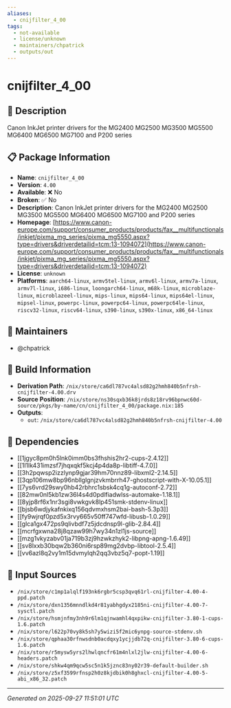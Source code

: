 ```yaml
---
aliases:
  - cnijfilter_4_00
tags:
  - not-available
  - license/unknown
  - maintainers/chpatrick
  - outputs/out
---
```


# cnijfilter_4_00

## 📝 Description

Canon InkJet printer drivers for the MG2400 MG2500 MG3500 MG5500 MG6400 MG6500 MG7100 and P200 series

## 📋 Package Information

- **Name**: `cnijfilter_4_00`
- **Version**: `4.00`
- **Available**: ❌ No
- **Broken**: ✅ No
- **Description**: Canon InkJet printer drivers for the MG2400 MG2500 MG3500 MG5500 MG6400 MG6500 MG7100 and P200 series
- **Homepage**: [https://www.canon-europe.com/support/consumer_products/products/fax__multifunctionals/inkjet/pixma_mg_series/pixma_mg5550.aspx?type=drivers&driverdetailid=tcm:13-1094072](https://www.canon-europe.com/support/consumer_products/products/fax__multifunctionals/inkjet/pixma_mg_series/pixma_mg5550.aspx?type=drivers&driverdetailid=tcm:13-1094072)
- **License**: `unknown`
- **Platforms**: `aarch64-linux`, `armv5tel-linux`, `armv6l-linux`, `armv7a-linux`, `armv7l-linux`, `i686-linux`, `loongarch64-linux`, `m68k-linux`, `microblaze-linux`, `microblazeel-linux`, `mips-linux`, `mips64-linux`, `mips64el-linux`, `mipsel-linux`, `powerpc-linux`, `powerpc64-linux`, `powerpc64le-linux`, `riscv32-linux`, `riscv64-linux`, `s390-linux`, `s390x-linux`, `x86_64-linux`
## 👥 Maintainers

- @chpatrick


## 🔧 Build Information

- **Derivation Path**: `/nix/store/ca6dl787vc4alsd82g2hmh840b5nfrsh-cnijfilter-4.00.drv`
- **Source Position**: `/nix/store/ns30sqxb36k8jrds8z18rv96bpnwc60d-source/pkgs/by-name/cn/cnijfilter_4_00/package.nix:185`
- **Outputs**:
  - `out`:  `/nix/store/ca6dl787vc4alsd82g2hmh840b5nfrsh-cnijfilter-4.00`

## 🔗 Dependencies

- [[1jgyc8pm0h5lnk0imm0bs3fhshis2hr2-cups-2.4.12]]
- [[1l1lk431imzsf7jhqxqkf5kcj4p4da8p-libtiff-4.7.0]]
- [[3h2pqwsp2izzlynp9gjar39hm70nnz89-libxml2-2.14.5]]
- [[3qp106mw8bp96nbllglgnjzvkmbrrh47-ghostscript-with-X-10.05.1]]
- [[7ys6vrd29swy0hb42rbhrc1sbsk4cq1g-autoconf-2.72]]
- [[82mw0nl5kb1zw36l4s4d0pdlfiadwlss-automake-1.18.1]]
- [[8yjp8rf6x1nr3sgi8vwkgvk8lp451smk-stdenv-linux]]
- [[bjsb6wdjykafnkixq156qdvmxhsm2bai-bash-5.3p3]]
- [[fy9wjrqf0pzd5x3rvy665v50ff747wfd-libusb-1.0.29]]
- [[glca1gx472ps9qlivbdf7z5jdcdnsp9l-glib-2.84.4]]
- [[mcrfgxwna28j8qzaw99h7wy34n1zl1js-source]]
- [[mzg1vkyzabv01ja719b3zj9hzwkzhyk2-libpng-apng-1.6.49]]
- [[sv8lxxb30bqw2b360ni6rsp89mg2dvbp-libtool-2.5.4]]
- [[vv6azl8q2vy1m15dvmylqh2qq3vbz5q7-popt-1.19]]

## 📁 Input Sources

- `/nix/store/c1mp1alqlf193nk6rgbr5csp3qvq61rl-cnijfilter-4.00-4-ppd.patch`
- `/nix/store/dxn1356mnndlkd4r81yabhgdyx2185ni-cnijfilter-4.00-7-sysctl.patch`
- `/nix/store/hsmjnfmy3nh9r6lm1qjnwamhl4qxpikw-cnijfilter-3.80-1-cups-1.6.patch`
- `/nix/store/l622p70vy8k5sh7y5wizi5f2mic6ynpg-source-stdenv.sh`
- `/nix/store/qphaa30rfnwsdnb0acdqxy1ycjjdb72q-cnijfilter-3.80-6-cups-1.6.patch`
- `/nix/store/r5mysw5yrs2lhwlqncfr61m4nlxl2jlw-cnijfilter-4.00-6-headers.patch`
- `/nix/store/shkw4qm9qcw5sc5n1k5jznc83ny02r39-default-builder.sh`
- `/nix/store/z5xf3599rfnsp2h0z8kjdbik0h8ghxcl-cnijfilter-4.00-5-abi_x86_32.patch`

---
*Generated on 2025-09-27 11:51:01 UTC*
